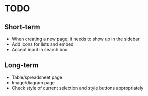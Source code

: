 TODO
====

Short-term
----------
- When creating a new page, it needs to show up in the sidebar
- Add icons for lists and embed
- Accept input in search box

Long-term
---------
- Table/spreadsheet page
- Image/diagram page
- Check style of current selection and style buttons appropriately
